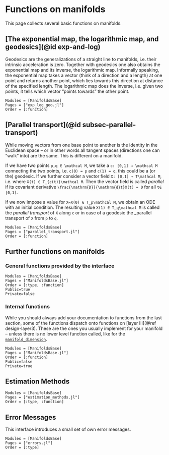 # Functions on manifolds

This page collects several basic functions on manifolds.

## [The exponential map, the logarithmic map, and geodesics](@id exp-and-log)

Geodesics are the generalizations of a straight line to manifolds, i.e. their intrinsic acceleration is zero.
Together with geodesics one also obtains the exponential map and its inverse, the logarithmic map.
Informally speaking, the exponential map takes a vector (think of a direction and a length) at one point and returns another point,
which lies towards this direction at distance of the specified length. The logarithmic map does the inverse, i.e. given two points, it tells which vector “points towards” the other point.

```@autodocs
Modules = [ManifoldsBase]
Pages = ["exp_log_geo.jl"]
Order = [:function]
```

## [Parallel transport](@id subsec-parallel-transport)

While moving vectors from one base point to another is the identity in the Euclidean space – or in other words all tangent spaces (directions one can “walk” into) are the same. This is different on a manifold.

If we have two points ``p,q ∈ \mathcal M``, we take a ``c: [0,1] → \mathcal M`` connecting the two points, i.e. ``c(0) = p`` and ``c(1) = q``. this could be a (or the) geodesic.
If we further consider a vector field ``X: [0,1] → T\mathcal M``, i.e. where ``X(t) ∈ T_{c(t)}\mathcal M``.
Then the vector field is called _parallel_ if its covariant derivative ``\frac{\mathrm{D}}{\mathrm{d}t}X(t) = 0`` for all ``t∈ |0,1]``.

If we now impose a value for ``X=X(0) ∈ T_p\mathcal M``, we obtain an ODE with an initial condition.
The resulting value ``X(1) ∈ T_q\mathcal M`` is called the _parallel transport_ of `X` along ``c``
or in case of a geodesic the _parallel transport of `X` from `p` to `q`.

```@autodocs
Modules = [ManifoldsBase]
Pages = ["parallel_transport.jl"]
Order = [:function]
```

## Further functions on manifolds

### General functions provided by the interface

```@autodocs
Modules = [ManifoldsBase]
Pages = ["ManifoldsBase.jl"]
Order = [:type, :function]
Public=true
Private=false
```

### Internal functions

While you should always add your documentation to functions from the last section, some of the functions dispatch onto functions on [layer III](@ref design-layer3). These are the ones
you usually implement for your manifold – unless there is no lower level function called, like for the [`manifold_dimension`](@ref).

```@autodocs
Modules = [ManifoldsBase]
Pages = ["ManifoldsBase.jl"]
Order = [:function]
Public=false
Private=true
```

## Estimation Methods

```@autodocs
Modules = [ManifoldsBase]
Pages = ["estimation_methods.jl"]
Order = [:type, :function]
```

## Error Messages

This interface introduces a small set of own error messages.

```@autodocs
Modules = [ManifoldsBase]
Pages = ["errors.jl"]
Order = [:type]
```
